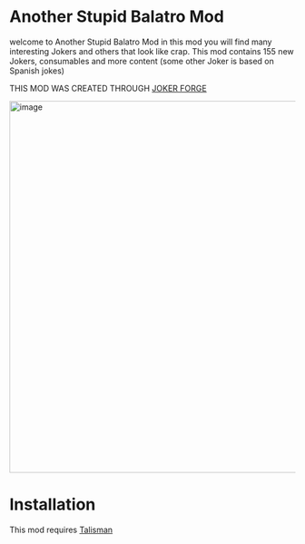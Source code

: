 # Another Stupid Balatro Mod
welcome to Another Stupid Balatro Mod in this mod you will find many interesting Jokers and others that look like crap. This mod contains 155 new Jokers, consumables and more content
(some other Joker is based on Spanish jokes)

THIS MOD WAS CREATED THROUGH [JOKER FORGE](https://jokerforge.jaydchw.com/overview)

<img width="828" height="656" alt="image" src="https://github.com/user-attachments/assets/299e73af-e2a1-41de-8795-5fcadf9b3889" />


# Installation
This mod requires [Talisman](https://github.com/SpectralPack/Talisman)

